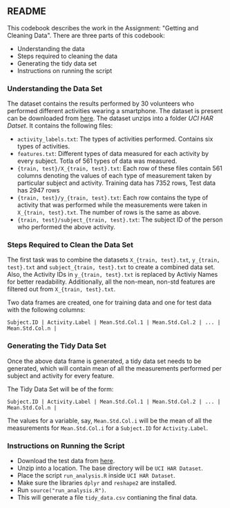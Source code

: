 ## README

This codebook describes the work in the Assignment: "Getting and Cleaning Data". There are three parts of this codebook:

  * Understanding the data
  * Steps required to cleaning the data
  * Generating the tidy data set
  * Instructions on running the script

### Understanding the Data Set

The dataset contains the results performed by 30 volunteers who performed different activities wearing a smartphone. The dataset is present can be downloaded from [here](https://d396qusza40orc.cloudfront.net/getdata%2Fprojectfiles%2FUCI%20HAR%20Dataset.zip). The dataset unzips into a folder _UCI HAR Datset_. It contains the following files:

  * `activity_labels.txt`: The types of activities performed. Contains six types of activities.
  * `features.txt`: Different types of data measured for each activity by every subject. Totla of 561 types of data was measured.
  * `{train, test}/X_{train, test}.txt`: Each row of these files contain 561 columns denoting the values of each type of measurement taken by particular subject and activity. Training data has 7352 rows, Test data has 2947 rows
  * `{train, test}/y_{train, test}.txt`: Each row contains the type of activity that was performed while the measurements were taken in `X_{train, test}.txt`. The number of rows is the same as above.
  * `{train, test}/subject_{train, test}.txt`: The subject ID of the person who performed the above activity.

### Steps Required to Clean the Data Set

The first task was to combine the datasets `X_{train, test}.txt`, `y_{train, test}.txt` and `subject_{train, test}.txt` to create a combined data set. Also, the Activity IDs in `y_{train, test}.txt` is replaced by Activiy Names for better readability. Additionally, all the non-mean, non-std features are filtered out from `X_{train, test}.txt`.

Two data frames are created, one for training data and one for test data with the following columns:

```
Subject.ID | Activity.Label | Mean.Std.Col.1 | Mean.Std.Col.2 | ... | Mean.Std.Col.n |
```

### Generating the Tidy Data Set

Once the above data frame is generated, a tidy data set needs to be generated, which will contain mean of all the measurements performed per subject and activity for every feature.

The Tidy Data Set will be of the form:

```
Subject.ID | Activity.Label | Mean.Std.Col.1 | Mean.Std.Col.2 | ... | Mean.Std.Col.n |
 ```
 The values for a variable, say, `Mean.Std.Col.i` will be the mean of all the measurements for `Mean.Std.Col.i` for a `Subject.ID` for `Activity.Label`.
 
 ### Instructions on Running the Script
 
   * Download the test data from [here](https://d396qusza40orc.cloudfront.net/getdata%2Fprojectfiles%2FUCI%20HAR%20Dataset.zip).
   * Unzip into a location. The base directory will be `UCI HAR Dataset`.
   * Place the script `run_analysis.R` inside `UCI HAR Dataset`.
   * Make sure the libraries `dplyr` and `reshape2` are installed.
   * Run `source("run_analysis.R")`.
   * This will generate a file `tidy_data.csv` contianing the final data.
